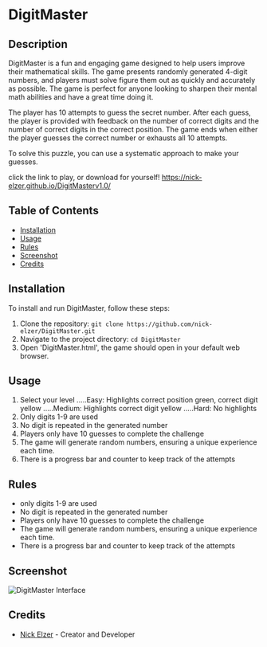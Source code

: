 # DigitMaster

## Description

DigitMaster is a fun and engaging game designed to help users improve their mathematical skills. The game presents randomly generated 4-digit numbers, and players must solve figure them out as quickly and accurately as possible. The game is perfect for anyone looking to sharpen their mental math abilities and have a great time doing it.

The player has 10 attempts to guess the secret number. After each guess, the player is provided with feedback on the number of correct digits and the number of correct digits in the correct position. The game ends when either the player guesses the correct number or exhausts all 10 attempts.

To solve this puzzle, you can use a systematic approach to make your guesses.

click the link to play, or download for yourself!
https://nick-elzer.github.io/DigitMasterv1.0/

## Table of Contents

- [Installation](#installation)
- [Usage](#usage)
- [Rules](#rules)
- [Screenshot](#screenshot)
- [Credits](#credits)

## Installation

To install and run DigitMaster, follow these steps:

1. Clone the repository:
``` git clone https://github.com/nick-elzer/DigitMaster.git ```
2. Navigate to the project directory:
``` cd DigitMaster ```
4. Open 'DigitMaster.html', the game should open in your default web browser.

## Usage

 1. Select your level</h4>
 .....Easy: Highlights correct position green, correct digit yellow</h4>
 .....Medium: Highlights correct digit yellow</h4>
 .....Hard: No highlights</h4>
 2. Only digits 1-9 are used</h4>
 3. No digit is repeated in the generated number</h4>
 4. Players only have 10 guesses to complete the challenge</h4>
 5. The game will generate random numbers, ensuring a unique experience each time.</h4>
 6. There is a progress bar and counter to keep track of the attempts</h4>

## Rules

- only digits 1-9 are used
- No digit is repeated in the generated number
- Players only have 10 guesses to complete the challenge
- The game will generate random numbers, ensuring a unique experience each time.
- There is a progress bar and counter to keep track of the attempts

## Screenshot

![DigitMaster Interface](docs/DigitMasterCapture2.png)

## Credits

- [Nick Elzer](https://github.com/nick-elzer) - Creator and Developer

